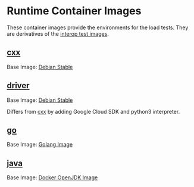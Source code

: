 # Runtime Container Images

These container images provide the environments for the load tests. They are
derivatives of the [interop test images](https://github.com/grpc/grpc/tree/master/tools/dockerfile/interoptest/).

## [cxx](cxx/)

Base Image: [Debian Stable](https://hub.docker.com/_/debian)

## [driver](driver/)

Base Image: [Debian Stable](https://hub.docker.com/_/debian)

Differs from [cxx](cxx/) by adding Google Cloud SDK and python3 interpreter.

## [go](go/)

Base Image: [Golang Image](https://hub.docker.com/_/golang)

## [java](java/)

Base Image: [Docker OpenJDK Image](https://hub.docker.com/_/openjdk)

